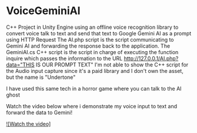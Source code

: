 # VoiceGeminiAI
C++ Project in Unity Engine using an offline voice recognition library to convert voice talk to text and send that text to Google Gemini AI as a prompt using HTTP Request
The AI.php script is the script communicating to Gemini AI and forwarding the response back to the application.
The GeminiAI.cs C++ script is the script in charge of executing the function inquire which passes the information to the URL http://127.0.0.1/AI.php?data="THIS IS OUR PROMPT TEXT"
I'm not able to show the C++ script for the Audio input capture since it's a paid library and I don't own the asset, but the name is "Undertone"

I have used this same tech in a horror game where you can talk to the AI ghost

Watch the video below where i demonstrate my voice input to text and forward the data to Gemini!

[![Watch the video]](https://youtu.be/RLOWIt4KLSQ)
